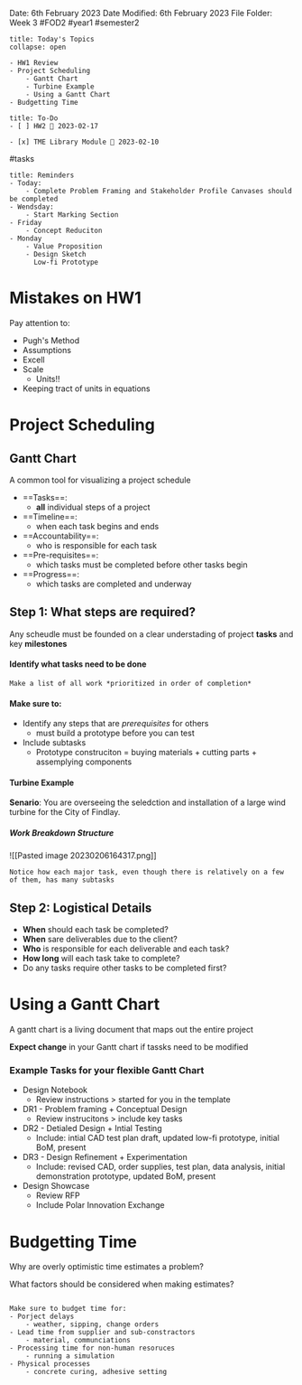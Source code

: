 Date: 6th February 2023
Date Modified: 6th February 2023
File Folder: Week 3
#FOD2 #year1 #semester2

```ad-abstract
title: Today's Topics
collapse: open

- HW1 Review
- Project Scheduling
	- Gantt Chart
	- Turbine Example
	- Using a Gantt Chart
- Budgetting Time

```


```ad-important
title: To-Do
- [ ] HW2 📅 2023-02-17
      
- [x] TME Library Module 📅 2023-02-10
```
#tasks

```ad-example
title: Reminders
- Today:
	- Complete Problem Framing and Stakeholder Profile Canvases should be completed
- Wendsday:
	- Start Marking Section
- Friday
	- Concept Reduciton
- Monday
	- Value Proposition
	- Design Sketch
	  Low-fi Prototype
```

# Mistakes on HW1

Pay attention to:

- Pugh's Method
- Assumptions
- Excell
- Scale
	- Units!!
- Keeping tract of units in equations

# Project Scheduling


## Gantt Chart

A common tool for visualizing a project schedule

- ==Tasks==: 
	- **all** individual steps of a project
- ==Timeline==: 
	- when each task begins and ends
- ==Accountability==: 
	- who is responsible for each task
- ==Pre-requisites==: 
	- which tasks must be completed before other tasks begin
- ==Progress==: 
	- which tasks are completed and underway

## Step 1: What steps are required?

Any scheudle must be founded on a clear understading of project **tasks** and key **milestones**

#### Identify what tasks need to be done

```ad-note
Make a list of all work *prioritized in order of completion*
```

#### Make sure to:
- Identify any steps that are *prerequisites* for others
	- must build a prototype before you can test
- Include subtasks
	- Prototype construciton = buying materials + cutting parts + assemplying components

#### Turbine Example

**Senario**: You are overseeing the seledction and installation of a large wind turbine for the City of Findlay.

##### Work Breakdown Structure

![[Pasted image 20230206164317.png]]

```ad-note
Notice how each major task, even though there is relatively on a few of them, has many subtasks
```

## Step 2: Logistical Details

- **When** should each task be completed?
- **When** sare deliverables due to the client?
- **Who** is responsible for each deliverable and each task?
- **How long** will each task take to complete?
- Do any tasks require other tasks to be completed first? 

# Using a Gantt Chart

A gantt chart is a living document that maps out the entire project

**Expect change** in your Gantt chart if tassks need to be modified

### Example Tasks for your flexible Gantt Chart

- Design Notebook
	- Review instructions > started for you in the template
- DR1 - Problem framing + Conceptual Design
	- Review instrucitons > include key tasks
- DR2 - Detialed Design + Intial Testing
	- Include: intial CAD test plan draft, updated low-fi prototype, initial BoM, present
- DR3 - Design Refinement + Experimentation
	- Include: revised CAD, order supplies, test plan, data analysis, initial demonstration prototype, updated BoM, present
- Design Showcase
	- Review RFP
	- Include Polar Innovation Exchange

# Budgetting Time

Why are overly optimistic time estimates a problem?

What factors should be considered when making estimates?

```ad-important

Make sure to budget time for:
- Porject delays
	- weather, sipping, change orders
- Lead time from supplier and sub-constractors
	- material, communciations
- Processing time for non-human resoruces
	- running a simulation
- Physical processes
	- concrete curing, adhesive setting
```




